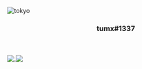 ![tokyo](https://i.imgur.com/Xv9MXfC.gif)
<h3 align="center">tumx#1337</h3>
<br>
<br>
<a href="https://github.com/tumx1337/github-readme-stats">
  <img align="center" src="https://github-readme-stats.vercel.app/api?username=tumx1337&hide=stars,issues&count_private=true&show_icons=true&theme=gotham"/>
</a>
<a href="https://github.com/tumx1337/github-readme-stats">
  <img align="center" src="https://github-readme-stats.vercel.app/api/top-langs/?username=tumx1337&layout=compact&theme=gotham" />
</a>
